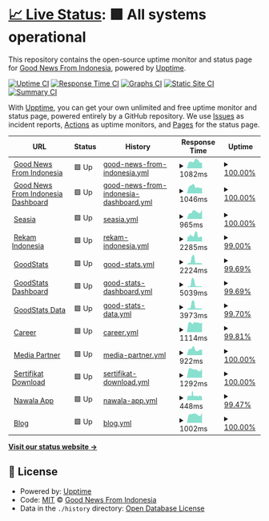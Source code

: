 # [📈 Live Status](https://gnfi.github.io/uptime): <!--live status--> **🟩 All systems operational**

This repository contains the open-source uptime monitor and status page for [Good News From Indonesia](https://www.goodnewsfromindonesia.id), powered by [Upptime](https://github.com/upptime/upptime).

[![Uptime CI](https://github.com/gnfi/uptime/workflows/Uptime%20CI/badge.svg)](https://github.com/gnfi/uptime/actions?query=workflow%3A%22Uptime+CI%22)
[![Response Time CI](https://github.com/gnfi/uptime/workflows/Response%20Time%20CI/badge.svg)](https://github.com/gnfi/uptime/actions?query=workflow%3A%22Response+Time+CI%22)
[![Graphs CI](https://github.com/gnfi/uptime/workflows/Graphs%20CI/badge.svg)](https://github.com/gnfi/uptime/actions?query=workflow%3A%22Graphs+CI%22)
[![Static Site CI](https://github.com/gnfi/uptime/workflows/Static%20Site%20CI/badge.svg)](https://github.com/gnfi/uptime/actions?query=workflow%3A%22Static+Site+CI%22)
[![Summary CI](https://github.com/gnfi/uptime/workflows/Summary%20CI/badge.svg)](https://github.com/gnfi/uptime/actions?query=workflow%3A%22Summary+CI%22)

With [Upptime](https://upptime.js.org), you can get your own unlimited and free uptime monitor and status page, powered entirely by a GitHub repository. We use [Issues](https://github.com/gnfi/uptime/issues) as incident reports, [Actions](https://github.com/gnfi/uptime/actions) as uptime monitors, and [Pages](https://gnfi.github.io/uptime) for the status page.

<!--start: status pages-->
<!-- This summary is generated by Upptime (https://github.com/upptime/upptime) -->
<!-- Do not edit this manually, your changes will be overwritten -->
<!-- prettier-ignore -->
| URL | Status | History | Response Time | Uptime |
| --- | ------ | ------- | ------------- | ------ |
| <img alt="" src="https://icons.duckduckgo.com/ip3/www.goodnewsfromindonesia.id.ico" height="13"> [Good News From Indonesia](https://www.goodnewsfromindonesia.id) | 🟩 Up | [good-news-from-indonesia.yml](https://github.com/gnfi/status/commits/HEAD/history/good-news-from-indonesia.yml) | <details><summary><img alt="Response time graph" src="./graphs/good-news-from-indonesia/response-time-week.png" height="20"> 1082ms</summary><br><a href="https://status.goodnews.id/history/good-news-from-indonesia"><img alt="Response time 3468" src="https://img.shields.io/endpoint?url=https%3A%2F%2Fraw.githubusercontent.com%2Fgnfi%2Fstatus%2FHEAD%2Fapi%2Fgood-news-from-indonesia%2Fresponse-time.json"></a><br><a href="https://status.goodnews.id/history/good-news-from-indonesia"><img alt="24-hour response time 879" src="https://img.shields.io/endpoint?url=https%3A%2F%2Fraw.githubusercontent.com%2Fgnfi%2Fstatus%2FHEAD%2Fapi%2Fgood-news-from-indonesia%2Fresponse-time-day.json"></a><br><a href="https://status.goodnews.id/history/good-news-from-indonesia"><img alt="7-day response time 1082" src="https://img.shields.io/endpoint?url=https%3A%2F%2Fraw.githubusercontent.com%2Fgnfi%2Fstatus%2FHEAD%2Fapi%2Fgood-news-from-indonesia%2Fresponse-time-week.json"></a><br><a href="https://status.goodnews.id/history/good-news-from-indonesia"><img alt="30-day response time 1010" src="https://img.shields.io/endpoint?url=https%3A%2F%2Fraw.githubusercontent.com%2Fgnfi%2Fstatus%2FHEAD%2Fapi%2Fgood-news-from-indonesia%2Fresponse-time-month.json"></a><br><a href="https://status.goodnews.id/history/good-news-from-indonesia"><img alt="1-year response time 4029" src="https://img.shields.io/endpoint?url=https%3A%2F%2Fraw.githubusercontent.com%2Fgnfi%2Fstatus%2FHEAD%2Fapi%2Fgood-news-from-indonesia%2Fresponse-time-year.json"></a></details> | <details><summary><a href="https://status.goodnews.id/history/good-news-from-indonesia">100.00%</a></summary><a href="https://status.goodnews.id/history/good-news-from-indonesia"><img alt="All-time uptime 99.74%" src="https://img.shields.io/endpoint?url=https%3A%2F%2Fraw.githubusercontent.com%2Fgnfi%2Fstatus%2FHEAD%2Fapi%2Fgood-news-from-indonesia%2Fuptime.json"></a><br><a href="https://status.goodnews.id/history/good-news-from-indonesia"><img alt="24-hour uptime 100.00%" src="https://img.shields.io/endpoint?url=https%3A%2F%2Fraw.githubusercontent.com%2Fgnfi%2Fstatus%2FHEAD%2Fapi%2Fgood-news-from-indonesia%2Fuptime-day.json"></a><br><a href="https://status.goodnews.id/history/good-news-from-indonesia"><img alt="7-day uptime 100.00%" src="https://img.shields.io/endpoint?url=https%3A%2F%2Fraw.githubusercontent.com%2Fgnfi%2Fstatus%2FHEAD%2Fapi%2Fgood-news-from-indonesia%2Fuptime-week.json"></a><br><a href="https://status.goodnews.id/history/good-news-from-indonesia"><img alt="30-day uptime 100.00%" src="https://img.shields.io/endpoint?url=https%3A%2F%2Fraw.githubusercontent.com%2Fgnfi%2Fstatus%2FHEAD%2Fapi%2Fgood-news-from-indonesia%2Fuptime-month.json"></a><br><a href="https://status.goodnews.id/history/good-news-from-indonesia"><img alt="1-year uptime 99.14%" src="https://img.shields.io/endpoint?url=https%3A%2F%2Fraw.githubusercontent.com%2Fgnfi%2Fstatus%2FHEAD%2Fapi%2Fgood-news-from-indonesia%2Fuptime-year.json"></a></details>
| <img alt="" src="https://icons.duckduckgo.com/ip3/dash.goodnewsfromindonesia.id.ico" height="13"> [Good News From Indonesia Dashboard](https://dash.goodnewsfromindonesia.id) | 🟩 Up | [good-news-from-indonesia-dashboard.yml](https://github.com/gnfi/status/commits/HEAD/history/good-news-from-indonesia-dashboard.yml) | <details><summary><img alt="Response time graph" src="./graphs/good-news-from-indonesia-dashboard/response-time-week.png" height="20"> 1046ms</summary><br><a href="https://status.goodnews.id/history/good-news-from-indonesia-dashboard"><img alt="Response time 1012" src="https://img.shields.io/endpoint?url=https%3A%2F%2Fraw.githubusercontent.com%2Fgnfi%2Fstatus%2FHEAD%2Fapi%2Fgood-news-from-indonesia-dashboard%2Fresponse-time.json"></a><br><a href="https://status.goodnews.id/history/good-news-from-indonesia-dashboard"><img alt="24-hour response time 847" src="https://img.shields.io/endpoint?url=https%3A%2F%2Fraw.githubusercontent.com%2Fgnfi%2Fstatus%2FHEAD%2Fapi%2Fgood-news-from-indonesia-dashboard%2Fresponse-time-day.json"></a><br><a href="https://status.goodnews.id/history/good-news-from-indonesia-dashboard"><img alt="7-day response time 1046" src="https://img.shields.io/endpoint?url=https%3A%2F%2Fraw.githubusercontent.com%2Fgnfi%2Fstatus%2FHEAD%2Fapi%2Fgood-news-from-indonesia-dashboard%2Fresponse-time-week.json"></a><br><a href="https://status.goodnews.id/history/good-news-from-indonesia-dashboard"><img alt="30-day response time 961" src="https://img.shields.io/endpoint?url=https%3A%2F%2Fraw.githubusercontent.com%2Fgnfi%2Fstatus%2FHEAD%2Fapi%2Fgood-news-from-indonesia-dashboard%2Fresponse-time-month.json"></a><br><a href="https://status.goodnews.id/history/good-news-from-indonesia-dashboard"><img alt="1-year response time 1012" src="https://img.shields.io/endpoint?url=https%3A%2F%2Fraw.githubusercontent.com%2Fgnfi%2Fstatus%2FHEAD%2Fapi%2Fgood-news-from-indonesia-dashboard%2Fresponse-time-year.json"></a></details> | <details><summary><a href="https://status.goodnews.id/history/good-news-from-indonesia-dashboard">100.00%</a></summary><a href="https://status.goodnews.id/history/good-news-from-indonesia-dashboard"><img alt="All-time uptime 100.00%" src="https://img.shields.io/endpoint?url=https%3A%2F%2Fraw.githubusercontent.com%2Fgnfi%2Fstatus%2FHEAD%2Fapi%2Fgood-news-from-indonesia-dashboard%2Fuptime.json"></a><br><a href="https://status.goodnews.id/history/good-news-from-indonesia-dashboard"><img alt="24-hour uptime 100.00%" src="https://img.shields.io/endpoint?url=https%3A%2F%2Fraw.githubusercontent.com%2Fgnfi%2Fstatus%2FHEAD%2Fapi%2Fgood-news-from-indonesia-dashboard%2Fuptime-day.json"></a><br><a href="https://status.goodnews.id/history/good-news-from-indonesia-dashboard"><img alt="7-day uptime 100.00%" src="https://img.shields.io/endpoint?url=https%3A%2F%2Fraw.githubusercontent.com%2Fgnfi%2Fstatus%2FHEAD%2Fapi%2Fgood-news-from-indonesia-dashboard%2Fuptime-week.json"></a><br><a href="https://status.goodnews.id/history/good-news-from-indonesia-dashboard"><img alt="30-day uptime 100.00%" src="https://img.shields.io/endpoint?url=https%3A%2F%2Fraw.githubusercontent.com%2Fgnfi%2Fstatus%2FHEAD%2Fapi%2Fgood-news-from-indonesia-dashboard%2Fuptime-month.json"></a><br><a href="https://status.goodnews.id/history/good-news-from-indonesia-dashboard"><img alt="1-year uptime 100.00%" src="https://img.shields.io/endpoint?url=https%3A%2F%2Fraw.githubusercontent.com%2Fgnfi%2Fstatus%2FHEAD%2Fapi%2Fgood-news-from-indonesia-dashboard%2Fuptime-year.json"></a></details>
| <img alt="" src="https://icons.duckduckgo.com/ip3/seasia.co.ico" height="13"> [Seasia](https://seasia.co) | 🟩 Up | [seasia.yml](https://github.com/gnfi/status/commits/HEAD/history/seasia.yml) | <details><summary><img alt="Response time graph" src="./graphs/seasia/response-time-week.png" height="20"> 965ms</summary><br><a href="https://status.goodnews.id/history/seasia"><img alt="Response time 778" src="https://img.shields.io/endpoint?url=https%3A%2F%2Fraw.githubusercontent.com%2Fgnfi%2Fstatus%2FHEAD%2Fapi%2Fseasia%2Fresponse-time.json"></a><br><a href="https://status.goodnews.id/history/seasia"><img alt="24-hour response time 1262" src="https://img.shields.io/endpoint?url=https%3A%2F%2Fraw.githubusercontent.com%2Fgnfi%2Fstatus%2FHEAD%2Fapi%2Fseasia%2Fresponse-time-day.json"></a><br><a href="https://status.goodnews.id/history/seasia"><img alt="7-day response time 965" src="https://img.shields.io/endpoint?url=https%3A%2F%2Fraw.githubusercontent.com%2Fgnfi%2Fstatus%2FHEAD%2Fapi%2Fseasia%2Fresponse-time-week.json"></a><br><a href="https://status.goodnews.id/history/seasia"><img alt="30-day response time 979" src="https://img.shields.io/endpoint?url=https%3A%2F%2Fraw.githubusercontent.com%2Fgnfi%2Fstatus%2FHEAD%2Fapi%2Fseasia%2Fresponse-time-month.json"></a><br><a href="https://status.goodnews.id/history/seasia"><img alt="1-year response time 816" src="https://img.shields.io/endpoint?url=https%3A%2F%2Fraw.githubusercontent.com%2Fgnfi%2Fstatus%2FHEAD%2Fapi%2Fseasia%2Fresponse-time-year.json"></a></details> | <details><summary><a href="https://status.goodnews.id/history/seasia">100.00%</a></summary><a href="https://status.goodnews.id/history/seasia"><img alt="All-time uptime 99.62%" src="https://img.shields.io/endpoint?url=https%3A%2F%2Fraw.githubusercontent.com%2Fgnfi%2Fstatus%2FHEAD%2Fapi%2Fseasia%2Fuptime.json"></a><br><a href="https://status.goodnews.id/history/seasia"><img alt="24-hour uptime 100.00%" src="https://img.shields.io/endpoint?url=https%3A%2F%2Fraw.githubusercontent.com%2Fgnfi%2Fstatus%2FHEAD%2Fapi%2Fseasia%2Fuptime-day.json"></a><br><a href="https://status.goodnews.id/history/seasia"><img alt="7-day uptime 100.00%" src="https://img.shields.io/endpoint?url=https%3A%2F%2Fraw.githubusercontent.com%2Fgnfi%2Fstatus%2FHEAD%2Fapi%2Fseasia%2Fuptime-week.json"></a><br><a href="https://status.goodnews.id/history/seasia"><img alt="30-day uptime 100.00%" src="https://img.shields.io/endpoint?url=https%3A%2F%2Fraw.githubusercontent.com%2Fgnfi%2Fstatus%2FHEAD%2Fapi%2Fseasia%2Fuptime-month.json"></a><br><a href="https://status.goodnews.id/history/seasia"><img alt="1-year uptime 99.89%" src="https://img.shields.io/endpoint?url=https%3A%2F%2Fraw.githubusercontent.com%2Fgnfi%2Fstatus%2FHEAD%2Fapi%2Fseasia%2Fuptime-year.json"></a></details>
| <img alt="" src="https://icons.duckduckgo.com/ip3/www.rekamindonesia.id.ico" height="13"> [Rekam Indonesia](https://www.rekamindonesia.id) | 🟩 Up | [rekam-indonesia.yml](https://github.com/gnfi/status/commits/HEAD/history/rekam-indonesia.yml) | <details><summary><img alt="Response time graph" src="./graphs/rekam-indonesia/response-time-week.png" height="20"> 2285ms</summary><br><a href="https://status.goodnews.id/history/rekam-indonesia"><img alt="Response time 3080" src="https://img.shields.io/endpoint?url=https%3A%2F%2Fraw.githubusercontent.com%2Fgnfi%2Fstatus%2FHEAD%2Fapi%2Frekam-indonesia%2Fresponse-time.json"></a><br><a href="https://status.goodnews.id/history/rekam-indonesia"><img alt="24-hour response time 1794" src="https://img.shields.io/endpoint?url=https%3A%2F%2Fraw.githubusercontent.com%2Fgnfi%2Fstatus%2FHEAD%2Fapi%2Frekam-indonesia%2Fresponse-time-day.json"></a><br><a href="https://status.goodnews.id/history/rekam-indonesia"><img alt="7-day response time 2285" src="https://img.shields.io/endpoint?url=https%3A%2F%2Fraw.githubusercontent.com%2Fgnfi%2Fstatus%2FHEAD%2Fapi%2Frekam-indonesia%2Fresponse-time-week.json"></a><br><a href="https://status.goodnews.id/history/rekam-indonesia"><img alt="30-day response time 2195" src="https://img.shields.io/endpoint?url=https%3A%2F%2Fraw.githubusercontent.com%2Fgnfi%2Fstatus%2FHEAD%2Fapi%2Frekam-indonesia%2Fresponse-time-month.json"></a><br><a href="https://status.goodnews.id/history/rekam-indonesia"><img alt="1-year response time 2796" src="https://img.shields.io/endpoint?url=https%3A%2F%2Fraw.githubusercontent.com%2Fgnfi%2Fstatus%2FHEAD%2Fapi%2Frekam-indonesia%2Fresponse-time-year.json"></a></details> | <details><summary><a href="https://status.goodnews.id/history/rekam-indonesia">99.00%</a></summary><a href="https://status.goodnews.id/history/rekam-indonesia"><img alt="All-time uptime 94.77%" src="https://img.shields.io/endpoint?url=https%3A%2F%2Fraw.githubusercontent.com%2Fgnfi%2Fstatus%2FHEAD%2Fapi%2Frekam-indonesia%2Fuptime.json"></a><br><a href="https://status.goodnews.id/history/rekam-indonesia"><img alt="24-hour uptime 100.00%" src="https://img.shields.io/endpoint?url=https%3A%2F%2Fraw.githubusercontent.com%2Fgnfi%2Fstatus%2FHEAD%2Fapi%2Frekam-indonesia%2Fuptime-day.json"></a><br><a href="https://status.goodnews.id/history/rekam-indonesia"><img alt="7-day uptime 99.00%" src="https://img.shields.io/endpoint?url=https%3A%2F%2Fraw.githubusercontent.com%2Fgnfi%2Fstatus%2FHEAD%2Fapi%2Frekam-indonesia%2Fuptime-week.json"></a><br><a href="https://status.goodnews.id/history/rekam-indonesia"><img alt="30-day uptime 99.77%" src="https://img.shields.io/endpoint?url=https%3A%2F%2Fraw.githubusercontent.com%2Fgnfi%2Fstatus%2FHEAD%2Fapi%2Frekam-indonesia%2Fuptime-month.json"></a><br><a href="https://status.goodnews.id/history/rekam-indonesia"><img alt="1-year uptime 95.26%" src="https://img.shields.io/endpoint?url=https%3A%2F%2Fraw.githubusercontent.com%2Fgnfi%2Fstatus%2FHEAD%2Fapi%2Frekam-indonesia%2Fuptime-year.json"></a></details>
| <img alt="" src="https://icons.duckduckgo.com/ip3/goodstats.id.ico" height="13"> [GoodStats](https://goodstats.id) | 🟩 Up | [good-stats.yml](https://github.com/gnfi/status/commits/HEAD/history/good-stats.yml) | <details><summary><img alt="Response time graph" src="./graphs/good-stats/response-time-week.png" height="20"> 2224ms</summary><br><a href="https://status.goodnews.id/history/good-stats"><img alt="Response time 1799" src="https://img.shields.io/endpoint?url=https%3A%2F%2Fraw.githubusercontent.com%2Fgnfi%2Fstatus%2FHEAD%2Fapi%2Fgood-stats%2Fresponse-time.json"></a><br><a href="https://status.goodnews.id/history/good-stats"><img alt="24-hour response time 1144" src="https://img.shields.io/endpoint?url=https%3A%2F%2Fraw.githubusercontent.com%2Fgnfi%2Fstatus%2FHEAD%2Fapi%2Fgood-stats%2Fresponse-time-day.json"></a><br><a href="https://status.goodnews.id/history/good-stats"><img alt="7-day response time 2224" src="https://img.shields.io/endpoint?url=https%3A%2F%2Fraw.githubusercontent.com%2Fgnfi%2Fstatus%2FHEAD%2Fapi%2Fgood-stats%2Fresponse-time-week.json"></a><br><a href="https://status.goodnews.id/history/good-stats"><img alt="30-day response time 2229" src="https://img.shields.io/endpoint?url=https%3A%2F%2Fraw.githubusercontent.com%2Fgnfi%2Fstatus%2FHEAD%2Fapi%2Fgood-stats%2Fresponse-time-month.json"></a><br><a href="https://status.goodnews.id/history/good-stats"><img alt="1-year response time 1891" src="https://img.shields.io/endpoint?url=https%3A%2F%2Fraw.githubusercontent.com%2Fgnfi%2Fstatus%2FHEAD%2Fapi%2Fgood-stats%2Fresponse-time-year.json"></a></details> | <details><summary><a href="https://status.goodnews.id/history/good-stats">99.69%</a></summary><a href="https://status.goodnews.id/history/good-stats"><img alt="All-time uptime 99.44%" src="https://img.shields.io/endpoint?url=https%3A%2F%2Fraw.githubusercontent.com%2Fgnfi%2Fstatus%2FHEAD%2Fapi%2Fgood-stats%2Fuptime.json"></a><br><a href="https://status.goodnews.id/history/good-stats"><img alt="24-hour uptime 97.80%" src="https://img.shields.io/endpoint?url=https%3A%2F%2Fraw.githubusercontent.com%2Fgnfi%2Fstatus%2FHEAD%2Fapi%2Fgood-stats%2Fuptime-day.json"></a><br><a href="https://status.goodnews.id/history/good-stats"><img alt="7-day uptime 99.69%" src="https://img.shields.io/endpoint?url=https%3A%2F%2Fraw.githubusercontent.com%2Fgnfi%2Fstatus%2FHEAD%2Fapi%2Fgood-stats%2Fuptime-week.json"></a><br><a href="https://status.goodnews.id/history/good-stats"><img alt="30-day uptime 99.76%" src="https://img.shields.io/endpoint?url=https%3A%2F%2Fraw.githubusercontent.com%2Fgnfi%2Fstatus%2FHEAD%2Fapi%2Fgood-stats%2Fuptime-month.json"></a><br><a href="https://status.goodnews.id/history/good-stats"><img alt="1-year uptime 98.95%" src="https://img.shields.io/endpoint?url=https%3A%2F%2Fraw.githubusercontent.com%2Fgnfi%2Fstatus%2FHEAD%2Fapi%2Fgood-stats%2Fuptime-year.json"></a></details>
| <img alt="" src="https://icons.duckduckgo.com/ip3/dash.goodstats.id.ico" height="13"> [GoodStats Dashboard](https://dash.goodstats.id) | 🟩 Up | [good-stats-dashboard.yml](https://github.com/gnfi/status/commits/HEAD/history/good-stats-dashboard.yml) | <details><summary><img alt="Response time graph" src="./graphs/good-stats-dashboard/response-time-week.png" height="20"> 5039ms</summary><br><a href="https://status.goodnews.id/history/good-stats-dashboard"><img alt="Response time 2531" src="https://img.shields.io/endpoint?url=https%3A%2F%2Fraw.githubusercontent.com%2Fgnfi%2Fstatus%2FHEAD%2Fapi%2Fgood-stats-dashboard%2Fresponse-time.json"></a><br><a href="https://status.goodnews.id/history/good-stats-dashboard"><img alt="24-hour response time 7195" src="https://img.shields.io/endpoint?url=https%3A%2F%2Fraw.githubusercontent.com%2Fgnfi%2Fstatus%2FHEAD%2Fapi%2Fgood-stats-dashboard%2Fresponse-time-day.json"></a><br><a href="https://status.goodnews.id/history/good-stats-dashboard"><img alt="7-day response time 5039" src="https://img.shields.io/endpoint?url=https%3A%2F%2Fraw.githubusercontent.com%2Fgnfi%2Fstatus%2FHEAD%2Fapi%2Fgood-stats-dashboard%2Fresponse-time-week.json"></a><br><a href="https://status.goodnews.id/history/good-stats-dashboard"><img alt="30-day response time 2678" src="https://img.shields.io/endpoint?url=https%3A%2F%2Fraw.githubusercontent.com%2Fgnfi%2Fstatus%2FHEAD%2Fapi%2Fgood-stats-dashboard%2Fresponse-time-month.json"></a><br><a href="https://status.goodnews.id/history/good-stats-dashboard"><img alt="1-year response time 2531" src="https://img.shields.io/endpoint?url=https%3A%2F%2Fraw.githubusercontent.com%2Fgnfi%2Fstatus%2FHEAD%2Fapi%2Fgood-stats-dashboard%2Fresponse-time-year.json"></a></details> | <details><summary><a href="https://status.goodnews.id/history/good-stats-dashboard">99.69%</a></summary><a href="https://status.goodnews.id/history/good-stats-dashboard"><img alt="All-time uptime 99.78%" src="https://img.shields.io/endpoint?url=https%3A%2F%2Fraw.githubusercontent.com%2Fgnfi%2Fstatus%2FHEAD%2Fapi%2Fgood-stats-dashboard%2Fuptime.json"></a><br><a href="https://status.goodnews.id/history/good-stats-dashboard"><img alt="24-hour uptime 97.85%" src="https://img.shields.io/endpoint?url=https%3A%2F%2Fraw.githubusercontent.com%2Fgnfi%2Fstatus%2FHEAD%2Fapi%2Fgood-stats-dashboard%2Fuptime-day.json"></a><br><a href="https://status.goodnews.id/history/good-stats-dashboard"><img alt="7-day uptime 99.69%" src="https://img.shields.io/endpoint?url=https%3A%2F%2Fraw.githubusercontent.com%2Fgnfi%2Fstatus%2FHEAD%2Fapi%2Fgood-stats-dashboard%2Fuptime-week.json"></a><br><a href="https://status.goodnews.id/history/good-stats-dashboard"><img alt="30-day uptime 99.76%" src="https://img.shields.io/endpoint?url=https%3A%2F%2Fraw.githubusercontent.com%2Fgnfi%2Fstatus%2FHEAD%2Fapi%2Fgood-stats-dashboard%2Fuptime-month.json"></a><br><a href="https://status.goodnews.id/history/good-stats-dashboard"><img alt="1-year uptime 99.78%" src="https://img.shields.io/endpoint?url=https%3A%2F%2Fraw.githubusercontent.com%2Fgnfi%2Fstatus%2FHEAD%2Fapi%2Fgood-stats-dashboard%2Fuptime-year.json"></a></details>
| <img alt="" src="https://icons.duckduckgo.com/ip3/data.goodstats.id.ico" height="13"> [GoodStats Data](https://data.goodstats.id) | 🟩 Up | [good-stats-data.yml](https://github.com/gnfi/status/commits/HEAD/history/good-stats-data.yml) | <details><summary><img alt="Response time graph" src="./graphs/good-stats-data/response-time-week.png" height="20"> 3973ms</summary><br><a href="https://status.goodnews.id/history/good-stats-data"><img alt="Response time 1544" src="https://img.shields.io/endpoint?url=https%3A%2F%2Fraw.githubusercontent.com%2Fgnfi%2Fstatus%2FHEAD%2Fapi%2Fgood-stats-data%2Fresponse-time.json"></a><br><a href="https://status.goodnews.id/history/good-stats-data"><img alt="24-hour response time 8843" src="https://img.shields.io/endpoint?url=https%3A%2F%2Fraw.githubusercontent.com%2Fgnfi%2Fstatus%2FHEAD%2Fapi%2Fgood-stats-data%2Fresponse-time-day.json"></a><br><a href="https://status.goodnews.id/history/good-stats-data"><img alt="7-day response time 3973" src="https://img.shields.io/endpoint?url=https%3A%2F%2Fraw.githubusercontent.com%2Fgnfi%2Fstatus%2FHEAD%2Fapi%2Fgood-stats-data%2Fresponse-time-week.json"></a><br><a href="https://status.goodnews.id/history/good-stats-data"><img alt="30-day response time 2393" src="https://img.shields.io/endpoint?url=https%3A%2F%2Fraw.githubusercontent.com%2Fgnfi%2Fstatus%2FHEAD%2Fapi%2Fgood-stats-data%2Fresponse-time-month.json"></a><br><a href="https://status.goodnews.id/history/good-stats-data"><img alt="1-year response time 1566" src="https://img.shields.io/endpoint?url=https%3A%2F%2Fraw.githubusercontent.com%2Fgnfi%2Fstatus%2FHEAD%2Fapi%2Fgood-stats-data%2Fresponse-time-year.json"></a></details> | <details><summary><a href="https://status.goodnews.id/history/good-stats-data">99.70%</a></summary><a href="https://status.goodnews.id/history/good-stats-data"><img alt="All-time uptime 98.90%" src="https://img.shields.io/endpoint?url=https%3A%2F%2Fraw.githubusercontent.com%2Fgnfi%2Fstatus%2FHEAD%2Fapi%2Fgood-stats-data%2Fuptime.json"></a><br><a href="https://status.goodnews.id/history/good-stats-data"><img alt="24-hour uptime 97.90%" src="https://img.shields.io/endpoint?url=https%3A%2F%2Fraw.githubusercontent.com%2Fgnfi%2Fstatus%2FHEAD%2Fapi%2Fgood-stats-data%2Fuptime-day.json"></a><br><a href="https://status.goodnews.id/history/good-stats-data"><img alt="7-day uptime 99.70%" src="https://img.shields.io/endpoint?url=https%3A%2F%2Fraw.githubusercontent.com%2Fgnfi%2Fstatus%2FHEAD%2Fapi%2Fgood-stats-data%2Fuptime-week.json"></a><br><a href="https://status.goodnews.id/history/good-stats-data"><img alt="30-day uptime 99.77%" src="https://img.shields.io/endpoint?url=https%3A%2F%2Fraw.githubusercontent.com%2Fgnfi%2Fstatus%2FHEAD%2Fapi%2Fgood-stats-data%2Fuptime-month.json"></a><br><a href="https://status.goodnews.id/history/good-stats-data"><img alt="1-year uptime 98.96%" src="https://img.shields.io/endpoint?url=https%3A%2F%2Fraw.githubusercontent.com%2Fgnfi%2Fstatus%2FHEAD%2Fapi%2Fgood-stats-data%2Fuptime-year.json"></a></details>
| <img alt="" src="https://icons.duckduckgo.com/ip3/career.goodnews.id.ico" height="13"> [Career](https://career.goodnews.id) | 🟩 Up | [career.yml](https://github.com/gnfi/status/commits/HEAD/history/career.yml) | <details><summary><img alt="Response time graph" src="./graphs/career/response-time-week.png" height="20"> 1114ms</summary><br><a href="https://status.goodnews.id/history/career"><img alt="Response time 1154" src="https://img.shields.io/endpoint?url=https%3A%2F%2Fraw.githubusercontent.com%2Fgnfi%2Fstatus%2FHEAD%2Fapi%2Fcareer%2Fresponse-time.json"></a><br><a href="https://status.goodnews.id/history/career"><img alt="24-hour response time 1137" src="https://img.shields.io/endpoint?url=https%3A%2F%2Fraw.githubusercontent.com%2Fgnfi%2Fstatus%2FHEAD%2Fapi%2Fcareer%2Fresponse-time-day.json"></a><br><a href="https://status.goodnews.id/history/career"><img alt="7-day response time 1114" src="https://img.shields.io/endpoint?url=https%3A%2F%2Fraw.githubusercontent.com%2Fgnfi%2Fstatus%2FHEAD%2Fapi%2Fcareer%2Fresponse-time-week.json"></a><br><a href="https://status.goodnews.id/history/career"><img alt="30-day response time 1018" src="https://img.shields.io/endpoint?url=https%3A%2F%2Fraw.githubusercontent.com%2Fgnfi%2Fstatus%2FHEAD%2Fapi%2Fcareer%2Fresponse-time-month.json"></a><br><a href="https://status.goodnews.id/history/career"><img alt="1-year response time 1215" src="https://img.shields.io/endpoint?url=https%3A%2F%2Fraw.githubusercontent.com%2Fgnfi%2Fstatus%2FHEAD%2Fapi%2Fcareer%2Fresponse-time-year.json"></a></details> | <details><summary><a href="https://status.goodnews.id/history/career">99.81%</a></summary><a href="https://status.goodnews.id/history/career"><img alt="All-time uptime 99.98%" src="https://img.shields.io/endpoint?url=https%3A%2F%2Fraw.githubusercontent.com%2Fgnfi%2Fstatus%2FHEAD%2Fapi%2Fcareer%2Fuptime.json"></a><br><a href="https://status.goodnews.id/history/career"><img alt="24-hour uptime 100.00%" src="https://img.shields.io/endpoint?url=https%3A%2F%2Fraw.githubusercontent.com%2Fgnfi%2Fstatus%2FHEAD%2Fapi%2Fcareer%2Fuptime-day.json"></a><br><a href="https://status.goodnews.id/history/career"><img alt="7-day uptime 99.81%" src="https://img.shields.io/endpoint?url=https%3A%2F%2Fraw.githubusercontent.com%2Fgnfi%2Fstatus%2FHEAD%2Fapi%2Fcareer%2Fuptime-week.json"></a><br><a href="https://status.goodnews.id/history/career"><img alt="30-day uptime 99.96%" src="https://img.shields.io/endpoint?url=https%3A%2F%2Fraw.githubusercontent.com%2Fgnfi%2Fstatus%2FHEAD%2Fapi%2Fcareer%2Fuptime-month.json"></a><br><a href="https://status.goodnews.id/history/career"><img alt="1-year uptime 99.97%" src="https://img.shields.io/endpoint?url=https%3A%2F%2Fraw.githubusercontent.com%2Fgnfi%2Fstatus%2FHEAD%2Fapi%2Fcareer%2Fuptime-year.json"></a></details>
| <img alt="" src="https://icons.duckduckgo.com/ip3/partner.goodnews.id.ico" height="13"> [Media Partner](https://partner.goodnews.id/media) | 🟩 Up | [media-partner.yml](https://github.com/gnfi/status/commits/HEAD/history/media-partner.yml) | <details><summary><img alt="Response time graph" src="./graphs/media-partner/response-time-week.png" height="20"> 922ms</summary><br><a href="https://status.goodnews.id/history/media-partner"><img alt="Response time 813" src="https://img.shields.io/endpoint?url=https%3A%2F%2Fraw.githubusercontent.com%2Fgnfi%2Fstatus%2FHEAD%2Fapi%2Fmedia-partner%2Fresponse-time.json"></a><br><a href="https://status.goodnews.id/history/media-partner"><img alt="24-hour response time 875" src="https://img.shields.io/endpoint?url=https%3A%2F%2Fraw.githubusercontent.com%2Fgnfi%2Fstatus%2FHEAD%2Fapi%2Fmedia-partner%2Fresponse-time-day.json"></a><br><a href="https://status.goodnews.id/history/media-partner"><img alt="7-day response time 922" src="https://img.shields.io/endpoint?url=https%3A%2F%2Fraw.githubusercontent.com%2Fgnfi%2Fstatus%2FHEAD%2Fapi%2Fmedia-partner%2Fresponse-time-week.json"></a><br><a href="https://status.goodnews.id/history/media-partner"><img alt="30-day response time 870" src="https://img.shields.io/endpoint?url=https%3A%2F%2Fraw.githubusercontent.com%2Fgnfi%2Fstatus%2FHEAD%2Fapi%2Fmedia-partner%2Fresponse-time-month.json"></a><br><a href="https://status.goodnews.id/history/media-partner"><img alt="1-year response time 812" src="https://img.shields.io/endpoint?url=https%3A%2F%2Fraw.githubusercontent.com%2Fgnfi%2Fstatus%2FHEAD%2Fapi%2Fmedia-partner%2Fresponse-time-year.json"></a></details> | <details><summary><a href="https://status.goodnews.id/history/media-partner">100.00%</a></summary><a href="https://status.goodnews.id/history/media-partner"><img alt="All-time uptime 99.99%" src="https://img.shields.io/endpoint?url=https%3A%2F%2Fraw.githubusercontent.com%2Fgnfi%2Fstatus%2FHEAD%2Fapi%2Fmedia-partner%2Fuptime.json"></a><br><a href="https://status.goodnews.id/history/media-partner"><img alt="24-hour uptime 100.00%" src="https://img.shields.io/endpoint?url=https%3A%2F%2Fraw.githubusercontent.com%2Fgnfi%2Fstatus%2FHEAD%2Fapi%2Fmedia-partner%2Fuptime-day.json"></a><br><a href="https://status.goodnews.id/history/media-partner"><img alt="7-day uptime 100.00%" src="https://img.shields.io/endpoint?url=https%3A%2F%2Fraw.githubusercontent.com%2Fgnfi%2Fstatus%2FHEAD%2Fapi%2Fmedia-partner%2Fuptime-week.json"></a><br><a href="https://status.goodnews.id/history/media-partner"><img alt="30-day uptime 100.00%" src="https://img.shields.io/endpoint?url=https%3A%2F%2Fraw.githubusercontent.com%2Fgnfi%2Fstatus%2FHEAD%2Fapi%2Fmedia-partner%2Fuptime-month.json"></a><br><a href="https://status.goodnews.id/history/media-partner"><img alt="1-year uptime 100.00%" src="https://img.shields.io/endpoint?url=https%3A%2F%2Fraw.githubusercontent.com%2Fgnfi%2Fstatus%2FHEAD%2Fapi%2Fmedia-partner%2Fuptime-year.json"></a></details>
| <img alt="" src="https://icons.duckduckgo.com/ip3/sertifikat.download.ico" height="13"> [Sertifikat Download](https://sertifikat.download) | 🟩 Up | [sertifikat-download.yml](https://github.com/gnfi/status/commits/HEAD/history/sertifikat-download.yml) | <details><summary><img alt="Response time graph" src="./graphs/sertifikat-download/response-time-week.png" height="20"> 1292ms</summary><br><a href="https://status.goodnews.id/history/sertifikat-download"><img alt="Response time 1275" src="https://img.shields.io/endpoint?url=https%3A%2F%2Fraw.githubusercontent.com%2Fgnfi%2Fstatus%2FHEAD%2Fapi%2Fsertifikat-download%2Fresponse-time.json"></a><br><a href="https://status.goodnews.id/history/sertifikat-download"><img alt="24-hour response time 1384" src="https://img.shields.io/endpoint?url=https%3A%2F%2Fraw.githubusercontent.com%2Fgnfi%2Fstatus%2FHEAD%2Fapi%2Fsertifikat-download%2Fresponse-time-day.json"></a><br><a href="https://status.goodnews.id/history/sertifikat-download"><img alt="7-day response time 1292" src="https://img.shields.io/endpoint?url=https%3A%2F%2Fraw.githubusercontent.com%2Fgnfi%2Fstatus%2FHEAD%2Fapi%2Fsertifikat-download%2Fresponse-time-week.json"></a><br><a href="https://status.goodnews.id/history/sertifikat-download"><img alt="30-day response time 1268" src="https://img.shields.io/endpoint?url=https%3A%2F%2Fraw.githubusercontent.com%2Fgnfi%2Fstatus%2FHEAD%2Fapi%2Fsertifikat-download%2Fresponse-time-month.json"></a><br><a href="https://status.goodnews.id/history/sertifikat-download"><img alt="1-year response time 1270" src="https://img.shields.io/endpoint?url=https%3A%2F%2Fraw.githubusercontent.com%2Fgnfi%2Fstatus%2FHEAD%2Fapi%2Fsertifikat-download%2Fresponse-time-year.json"></a></details> | <details><summary><a href="https://status.goodnews.id/history/sertifikat-download">100.00%</a></summary><a href="https://status.goodnews.id/history/sertifikat-download"><img alt="All-time uptime 99.99%" src="https://img.shields.io/endpoint?url=https%3A%2F%2Fraw.githubusercontent.com%2Fgnfi%2Fstatus%2FHEAD%2Fapi%2Fsertifikat-download%2Fuptime.json"></a><br><a href="https://status.goodnews.id/history/sertifikat-download"><img alt="24-hour uptime 100.00%" src="https://img.shields.io/endpoint?url=https%3A%2F%2Fraw.githubusercontent.com%2Fgnfi%2Fstatus%2FHEAD%2Fapi%2Fsertifikat-download%2Fuptime-day.json"></a><br><a href="https://status.goodnews.id/history/sertifikat-download"><img alt="7-day uptime 100.00%" src="https://img.shields.io/endpoint?url=https%3A%2F%2Fraw.githubusercontent.com%2Fgnfi%2Fstatus%2FHEAD%2Fapi%2Fsertifikat-download%2Fuptime-week.json"></a><br><a href="https://status.goodnews.id/history/sertifikat-download"><img alt="30-day uptime 100.00%" src="https://img.shields.io/endpoint?url=https%3A%2F%2Fraw.githubusercontent.com%2Fgnfi%2Fstatus%2FHEAD%2Fapi%2Fsertifikat-download%2Fuptime-month.json"></a><br><a href="https://status.goodnews.id/history/sertifikat-download"><img alt="1-year uptime 99.97%" src="https://img.shields.io/endpoint?url=https%3A%2F%2Fraw.githubusercontent.com%2Fgnfi%2Fstatus%2FHEAD%2Fapi%2Fsertifikat-download%2Fuptime-year.json"></a></details>
| <img alt="" src="https://icons.duckduckgo.com/ip3/nawala.app.ico" height="13"> [Nawala App](https://nawala.app) | 🟩 Up | [nawala-app.yml](https://github.com/gnfi/status/commits/HEAD/history/nawala-app.yml) | <details><summary><img alt="Response time graph" src="./graphs/nawala-app/response-time-week.png" height="20"> 448ms</summary><br><a href="https://status.goodnews.id/history/nawala-app"><img alt="Response time 1360" src="https://img.shields.io/endpoint?url=https%3A%2F%2Fraw.githubusercontent.com%2Fgnfi%2Fstatus%2FHEAD%2Fapi%2Fnawala-app%2Fresponse-time.json"></a><br><a href="https://status.goodnews.id/history/nawala-app"><img alt="24-hour response time 372" src="https://img.shields.io/endpoint?url=https%3A%2F%2Fraw.githubusercontent.com%2Fgnfi%2Fstatus%2FHEAD%2Fapi%2Fnawala-app%2Fresponse-time-day.json"></a><br><a href="https://status.goodnews.id/history/nawala-app"><img alt="7-day response time 448" src="https://img.shields.io/endpoint?url=https%3A%2F%2Fraw.githubusercontent.com%2Fgnfi%2Fstatus%2FHEAD%2Fapi%2Fnawala-app%2Fresponse-time-week.json"></a><br><a href="https://status.goodnews.id/history/nawala-app"><img alt="30-day response time 422" src="https://img.shields.io/endpoint?url=https%3A%2F%2Fraw.githubusercontent.com%2Fgnfi%2Fstatus%2FHEAD%2Fapi%2Fnawala-app%2Fresponse-time-month.json"></a><br><a href="https://status.goodnews.id/history/nawala-app"><img alt="1-year response time 1109" src="https://img.shields.io/endpoint?url=https%3A%2F%2Fraw.githubusercontent.com%2Fgnfi%2Fstatus%2FHEAD%2Fapi%2Fnawala-app%2Fresponse-time-year.json"></a></details> | <details><summary><a href="https://status.goodnews.id/history/nawala-app">99.47%</a></summary><a href="https://status.goodnews.id/history/nawala-app"><img alt="All-time uptime 99.71%" src="https://img.shields.io/endpoint?url=https%3A%2F%2Fraw.githubusercontent.com%2Fgnfi%2Fstatus%2FHEAD%2Fapi%2Fnawala-app%2Fuptime.json"></a><br><a href="https://status.goodnews.id/history/nawala-app"><img alt="24-hour uptime 100.00%" src="https://img.shields.io/endpoint?url=https%3A%2F%2Fraw.githubusercontent.com%2Fgnfi%2Fstatus%2FHEAD%2Fapi%2Fnawala-app%2Fuptime-day.json"></a><br><a href="https://status.goodnews.id/history/nawala-app"><img alt="7-day uptime 99.47%" src="https://img.shields.io/endpoint?url=https%3A%2F%2Fraw.githubusercontent.com%2Fgnfi%2Fstatus%2FHEAD%2Fapi%2Fnawala-app%2Fuptime-week.json"></a><br><a href="https://status.goodnews.id/history/nawala-app"><img alt="30-day uptime 99.88%" src="https://img.shields.io/endpoint?url=https%3A%2F%2Fraw.githubusercontent.com%2Fgnfi%2Fstatus%2FHEAD%2Fapi%2Fnawala-app%2Fuptime-month.json"></a><br><a href="https://status.goodnews.id/history/nawala-app"><img alt="1-year uptime 99.68%" src="https://img.shields.io/endpoint?url=https%3A%2F%2Fraw.githubusercontent.com%2Fgnfi%2Fstatus%2FHEAD%2Fapi%2Fnawala-app%2Fuptime-year.json"></a></details>
| <img alt="" src="https://icons.duckduckgo.com/ip3/blog.goodnewsfromindonesia.id.ico" height="13"> [Blog](https://blog.goodnewsfromindonesia.id) | 🟩 Up | [blog.yml](https://github.com/gnfi/status/commits/HEAD/history/blog.yml) | <details><summary><img alt="Response time graph" src="./graphs/blog/response-time-week.png" height="20"> 1002ms</summary><br><a href="https://status.goodnews.id/history/blog"><img alt="Response time 1189" src="https://img.shields.io/endpoint?url=https%3A%2F%2Fraw.githubusercontent.com%2Fgnfi%2Fstatus%2FHEAD%2Fapi%2Fblog%2Fresponse-time.json"></a><br><a href="https://status.goodnews.id/history/blog"><img alt="24-hour response time 1150" src="https://img.shields.io/endpoint?url=https%3A%2F%2Fraw.githubusercontent.com%2Fgnfi%2Fstatus%2FHEAD%2Fapi%2Fblog%2Fresponse-time-day.json"></a><br><a href="https://status.goodnews.id/history/blog"><img alt="7-day response time 1002" src="https://img.shields.io/endpoint?url=https%3A%2F%2Fraw.githubusercontent.com%2Fgnfi%2Fstatus%2FHEAD%2Fapi%2Fblog%2Fresponse-time-week.json"></a><br><a href="https://status.goodnews.id/history/blog"><img alt="30-day response time 937" src="https://img.shields.io/endpoint?url=https%3A%2F%2Fraw.githubusercontent.com%2Fgnfi%2Fstatus%2FHEAD%2Fapi%2Fblog%2Fresponse-time-month.json"></a><br><a href="https://status.goodnews.id/history/blog"><img alt="1-year response time 987" src="https://img.shields.io/endpoint?url=https%3A%2F%2Fraw.githubusercontent.com%2Fgnfi%2Fstatus%2FHEAD%2Fapi%2Fblog%2Fresponse-time-year.json"></a></details> | <details><summary><a href="https://status.goodnews.id/history/blog">100.00%</a></summary><a href="https://status.goodnews.id/history/blog"><img alt="All-time uptime 99.61%" src="https://img.shields.io/endpoint?url=https%3A%2F%2Fraw.githubusercontent.com%2Fgnfi%2Fstatus%2FHEAD%2Fapi%2Fblog%2Fuptime.json"></a><br><a href="https://status.goodnews.id/history/blog"><img alt="24-hour uptime 100.00%" src="https://img.shields.io/endpoint?url=https%3A%2F%2Fraw.githubusercontent.com%2Fgnfi%2Fstatus%2FHEAD%2Fapi%2Fblog%2Fuptime-day.json"></a><br><a href="https://status.goodnews.id/history/blog"><img alt="7-day uptime 100.00%" src="https://img.shields.io/endpoint?url=https%3A%2F%2Fraw.githubusercontent.com%2Fgnfi%2Fstatus%2FHEAD%2Fapi%2Fblog%2Fuptime-week.json"></a><br><a href="https://status.goodnews.id/history/blog"><img alt="30-day uptime 100.00%" src="https://img.shields.io/endpoint?url=https%3A%2F%2Fraw.githubusercontent.com%2Fgnfi%2Fstatus%2FHEAD%2Fapi%2Fblog%2Fuptime-month.json"></a><br><a href="https://status.goodnews.id/history/blog"><img alt="1-year uptime 99.95%" src="https://img.shields.io/endpoint?url=https%3A%2F%2Fraw.githubusercontent.com%2Fgnfi%2Fstatus%2FHEAD%2Fapi%2Fblog%2Fuptime-year.json"></a></details>

<!--end: status pages-->

[**Visit our status website →**](https://gnfi.github.io/uptime)

## 📄 License

- Powered by: [Upptime](https://github.com/upptime/upptime)
- Code: [MIT](./LICENSE) © [Good News From Indonesia](https://www.goodnewsfromindonesia.id)
- Data in the `./history` directory: [Open Database License](https://opendatacommons.org/licenses/odbl/1-0/)
